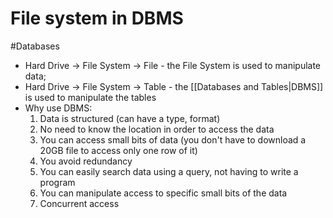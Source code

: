 # File system in DBMS
#Databases 

+ Hard Drive $\rightarrow$ File System $\rightarrow$ File - the File System is used to manipulate data;
+ Hard Drive $\rightarrow$ File System $\rightarrow$ Table - the [[Databases and Tables|DBMS]] is used to manipulate the tables
+ Why use DBMS:
	1.  Data is structured (can have a type, format)
	2.  No need to know the location in order to access the data
	3.  You can access small bits of data (you don't have to download a 20GB file to access only one row of it)
	4.  You avoid redundancy 
	5.  You can easily search data using a query, not having to write a program
	6.  You can manipulate access to specific small bits of the data
	7.  Concurrent access
